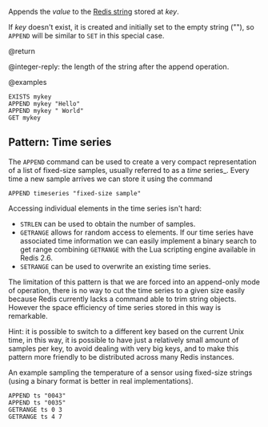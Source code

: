 Appends the _value_ to the [Redis string](/docs/data-types/strings) stored at _key_.

If _key_ doesn't exist, it is created and initially set to the empty string (""), so `APPEND` will be similar to `SET` in this special case.

@return

@integer-reply: the length of the string after the append operation.

@examples

```cli
EXISTS mykey
APPEND mykey "Hello"
APPEND mykey " World"
GET mykey
```

## Pattern: Time series

The `APPEND` command can be used to create a very compact representation of a list of fixed-size samples, usually referred to as a _time_ series_.
Every time a new sample arrives we can store it using the command

```
APPEND timeseries "fixed-size sample"
```

Accessing individual elements in the time series isn't hard:

* `STRLEN` can be used to obtain the number of samples.
* `GETRANGE` allows for random access to elements.
  If our time series have associated time information we can easily implement a binary search to get range combining `GETRANGE` with the Lua scripting engine available in Redis 2.6.
* `SETRANGE` can be used to overwrite an existing time series.

The limitation of this pattern is that we are forced into an append-only mode of operation, there is no way to cut the time series to a given size easily because Redis currently lacks a command able to trim string objects.
However the space efficiency of time series stored in this way is remarkable.

Hint: it is possible to switch to a different key based on the current Unix time, in this way, it is possible to have just a relatively small amount of samples per key, to avoid dealing with very big keys, and to make this pattern more friendly to be distributed across many Redis instances.

An example sampling the temperature of a sensor using fixed-size strings (using a binary format is better in real implementations).

```cli
APPEND ts "0043"
APPEND ts "0035"
GETRANGE ts 0 3
GETRANGE ts 4 7
```
